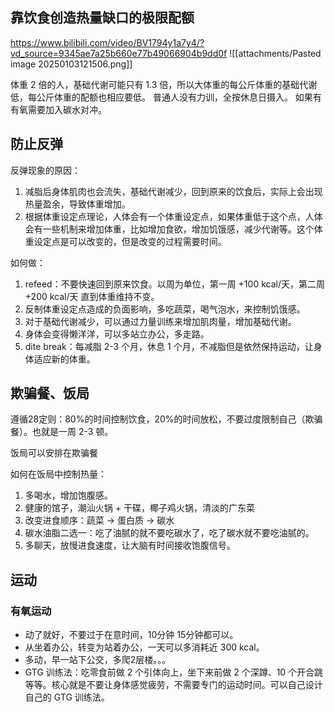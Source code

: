 ## 靠饮食创造热量缺口的极限配额
https://www.bilibili.com/video/BV1794y1a7y4/?vd_source=9345ae7a25b660e77b49066904b9dd0f
![[attachments/Pasted image 20250103121506.png]]

体重 2 倍的人，基础代谢可能只有 1.3 倍，所以大体重的每公斤体重的基础代谢低，每公斤体重的配额也相应要低。
普通人没有力训，全按休息日摄入。
如果有有氧需要加入碳水对冲。


## 防止反弹
反弹现象的原因：
1. 减脂后身体肌肉也会流失，基础代谢减少，回到原来的饮食后，实际上会出现热量盈余，导致体重增加。
2. 根据体重设定点理论，人体会有一个体重设定点，如果体重低于这个点，人体会有一些机制来增加体重，比如增加食欲，增加饥饿感，减少代谢等。这个体重设定点是可以改变的，但是改变的过程需要时间。

如何做：
1. refeed：不要快速回到原来饮食。以周为单位，第一周 +100 kcal/天，第二周 +200 kcal/天 直到体重维持不变。
2. 反制体重设定点造成的负面影响，多吃蔬菜，喝气泡水，来控制饥饿感。 
3. 对于基础代谢减少，可以通过力量训练来增加肌肉量，增加基础代谢。
4. 身体会变得懒洋洋，可以多站立办公，多走路。 
5. dite break：每减脂 2-3 个月，休息 1 个月，不减脂但是依然保持运动，让身体适应新的体重。


## 欺骗餐、饭局

遵循28定则：80%的时间控制饮食，20%的时间放松，不要过度限制自己（欺骗餐）。也就是一周 2-3 顿。

饭局可以安排在欺骗餐

如何在饭局中控制热量：
1. 多喝水，增加饱腹感。
2. 健康的馆子，潮汕火锅 + 干碟，椰子鸡火锅，清淡的广东菜
3. 改变进食顺序：蔬菜 -> 蛋白质 -> 碳水
4. 碳水油脂二选一：吃了油腻的就不要吃碳水了，吃了碳水就不要吃油腻的。
5. 多聊天，放慢进食速度，让大脑有时间接收饱腹信号。


## 运动


### 有氧运动
- 动了就好，不要过于在意时间，10分钟 15分钟都可以。
- 从坐着办公，转变为站着办公，一天可以多消耗近 300 kcal。
- 多动，早一站下公交，多爬2层楼。。。
- GTG 训练法：吃零食前做 2 个引体向上，坐下来前做 2 个深蹲、10 个开合跳 等等。核心就是不要让身体感觉疲劳，不需要专门的运动时间。可以自己设计自己的 GTG 训练法。



